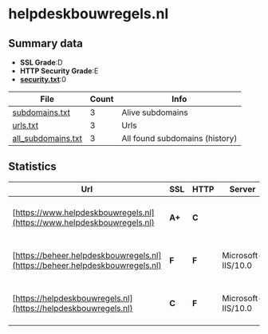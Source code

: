 

# helpdeskbouwregels.nl
## Summary data


 - **SSL Grade**:D
 - **HTTP Security Grade**:E
 - **[security.txt](https://www.digitaleoverheid.nl/nieuws/standaard-security-txt-nu-verplicht-voor-overheid/)**:0


| File       | Count | Info |
|------------|-------|------|
|[subdomains.txt](/data/helpdeskbouwregels.nl/subdomains.txt)|3|Alive subdomains|
|[urls.txt](/data/helpdeskbouwregels.nl/urls.txt)|3|Urls|
|[all_subdomains.txt](/data/helpdeskbouwregels.nl/all_subdomains.txt)|3|All found subdomains (history)|


## Statistics


| Url | SSL | HTTP | Server | Cookie | HSTS | CORS | CTO | CSP | XFO | XXP | RP |FP| Tech |Title |
|--------|-------|-------|------|------|------|------|------|------|------|------|------|------|------|------|
|[https://www.helpdeskbouwregels.nl](https://www.helpdeskbouwregels.nl)| **A+**| **C**||:white_check_mark: |:white_check_mark: | | | | | | :white_check_mark: | |Azure Azure Front Door HSTS Microsoft ASP.NET:4.0.30319|Home | Veelgeste...|
|[https://beheer.helpdeskbouwregels.nl](https://beheer.helpdeskbouwregels.nl)| **F**| **F**|Microsoft-IIS/10.0| | | | | | | | :white_check_mark: | |Azure IIS:10.0 Microsoft ASP.NET:4.0.30319 Windows Server|Beheer | Veelges...|
|[https://helpdeskbouwregels.nl](https://helpdeskbouwregels.nl)| **C**| **F**|Microsoft-IIS/10.0| | | | | | | | :white_check_mark: | |Azure HSTS IIS:10.0 Microsoft ASP.NET Windows Server|Home | Veelgeste...|


